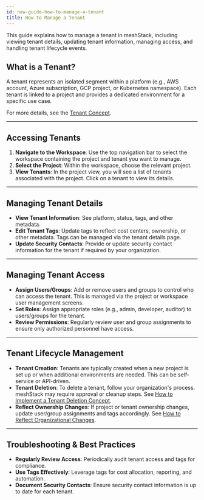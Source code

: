 ```yaml
---
id: new-guide-how-to-manage-a-tenant
title: How to Manage a Tenant
---
```


This guide explains how to manage a tenant in meshStack, including viewing tenant details, updating tenant information, managing access, and handling tenant lifecycle events.

## What is a Tenant?
A tenant represents an isolated segment within a platform (e.g., AWS account, Azure subscription, GCP project, or Kubernetes namespace). Each tenant is linked to a project and provides a dedicated environment for a specific use case.

For more details, see the [Tenant Concept](/docs/new-concept-tenant).

---

## Accessing Tenants

1. **Navigate to the Workspace**: Use the top navigation bar to select the workspace containing the project and tenant you want to manage.
2. **Select the Project**: Within the workspace, choose the relevant project.
3. **View Tenants**: In the project view, you will see a list of tenants associated with the project. Click on a tenant to view its details.

---

## Managing Tenant Details

- **View Tenant Information**: See platform, status, tags, and other metadata.
- **Edit Tenant Tags**: Update tags to reflect cost centers, ownership, or other metadata. Tags can be managed via the tenant details page.
- **Update Security Contacts**: Provide or update security contact information for the tenant if required by your organization.

---

## Managing Tenant Access

- **Assign Users/Groups**: Add or remove users and groups to control who can access the tenant. This is managed via the project or workspace user management screens.
- **Set Roles**: Assign appropriate roles (e.g., admin, developer, auditor) to users/groups for the tenant.
- **Review Permissions**: Regularly review user and group assignments to ensure only authorized personnel have access.

---

## Tenant Lifecycle Management

- **Tenant Creation**: Tenants are typically created when a new project is set up or when additional environments are needed. This can be self-service or API-driven.
- **Tenant Deletion**: To delete a tenant, follow your organization's process. meshStack may require approval or cleanup steps. See [How to Implement a Tenant Deletion Concept](/docs/new-guide-how-to-implement-tenant-deletion).
- **Reflect Ownership Changes**: If project or tenant ownership changes, update user/group assignments and tags accordingly. See [How to Reflect Organizational Changes](/docs/new-guide-how-to-reflect-organizational-changes).

---

## Troubleshooting & Best Practices

- **Regularly Review Access**: Periodically audit tenant access and tags for compliance.
- **Use Tags Effectively**: Leverage tags for cost allocation, reporting, and automation.
- **Document Security Contacts**: Ensure security contact information is up to date for each tenant.

